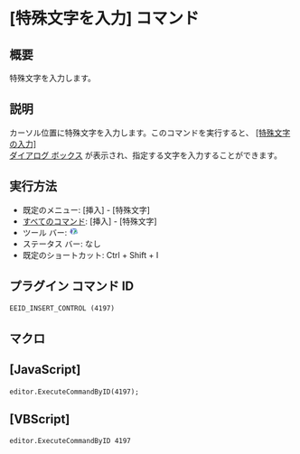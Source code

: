 # \[特殊文字を入力\] コマンド

## 概要

特殊文字を入力します。

## 説明

カーソル位置に特殊文字を入力します。このコマンドを実行すると、 [\[特殊文字の入力\] \
ダイアログ ボックス](../../dlg/insert_special/index) が表示され、指定する文字を入力することができます。

## 実行方法

- 既定のメニュー: \[挿入\] \- \[特殊文字\]
- [すべてのコマンド](../../glossary/allcommands): \[挿入\] \- \[特殊文字\]
- ツール バー: ![](../../images/insertcontrol.gif)
- ステータス バー: なし
- 既定のショートカット: Ctrl + Shift + I

## プラグイン コマンド ID

```
EEID_INSERT_CONTROL (4197)
```

## マクロ

## \[JavaScript\]

```
editor.ExecuteCommandByID(4197);
```

## \[VBScript\]

```
editor.ExecuteCommandByID 4197
```
